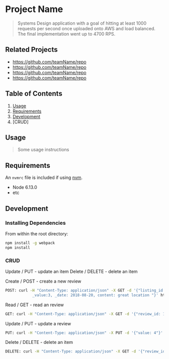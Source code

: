 # Project Name

> Systems Design application with a goal of hitting at least 1000 requests per second once uploaded onto AWS and load balanced. The final implementation went up to 4700 RPS.



## Related Projects

  - https://github.com/teamName/repo
  - https://github.com/teamName/repo
  - https://github.com/teamName/repo
  - https://github.com/teamName/repo

## Table of Contents

1. [Usage](#Usage)
2. [Requirements](#requirements)
3. [Development](#development)
4.	[CRUD]

## Usage

> Some usage instructions

## Requirements

An `nvmrc` file is included if using [nvm](https://github.com/creationix/nvm).

- Node 6.13.0
- etc

## Development

### Installing Dependencies

From within the root directory:

```sh
npm install -g webpack
npm install
```

###	CRUD




Update / PUT - update an item
Delete / DELETE - delete an item



Create / POST - create a new review
```sh
POST: curl -H "Content-Type: application/json" -X GET -d '{"listing_id:12, user_id:100, accuracy:3, communication:3, cleanliness:3, location:4, check_in:3.5, 
            _value:3, _date: 2018-08-20, content: great location "}' http://localhost:3002/api/reviews/user/:user_id/accuracy/:accuracy/communication/:communication/cleanliness/:cleanliness/location/:location/checkin/:check_in/value/:_value/date/:_date, content)
```

Read / GET - read an review
```sh
GET: curl -H "Content-Type: application/json" -X GET -d '{"review_id: 100"}' http://localhost:3002/api/reviews/:reviewID 
```

Update / PUT - update a review
```sh
PUT: curl -H "Content-Type: application/json" -X PUT -d '{"value: 4"}' http://localhost:3002/api/value/:value
```

Delete / DELETE - delete an item
```sh
DELETE: curl -H "Content-Type: application/json" -X GET -d '{"review_id: 100"}' http://localhost:3002/api/reviews/:reviewID 
```
